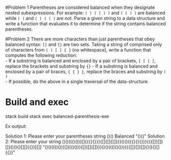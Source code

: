 #Problem 1
Parentheses are considered balanced when they designate nested subexpressions. For example:
`( ) ( ( ) )`
and 
`( ( ) )`
are balanced while 
`) (` 
and 
`( ) ( ( )`
are not.
Parse a given string to a data structure and write a function that evaluates it to determine if the string contains balanced parentheses.

#Problem 2
There are more characters than just parentheses that obey balanced syntax:  `[]`  and `{}` are two sets. Taking a string of comprised only of characters from `( ) [ ] { }` (no whitespace), write a function that computes the following reduction:  
        - If a substring is balanced and enclosed by a pair of brackets, `[ [ ] ]`, replace the brackets and substring by `{}`
        - If a substring is balanced and enclosed by a pair of braces, `{ { } }`, replace the braces and substring by `( )`   
        - If possible, do the above in a single traversal of the data-structure.

# Build and exec
stack build
stack exec balanced-parenthesis-exe

Ex output: 

Solution 1:
Please enter your parentheses string
()()
Balanced "()()"
Solution 2:
Please enter your string
()()((()()))[][](((())())()){{{}{}}}{[]{[]{[]}}}()(){{{}{}{}}}{{{[]}[]}[]}()(){}[][]{{}}[[]]
"()()((()()))[][](((())())())((()())){[]{[]{[]}}}()()((()()())){{{[]}[]}[]}()(){}[][](()){{}}"

